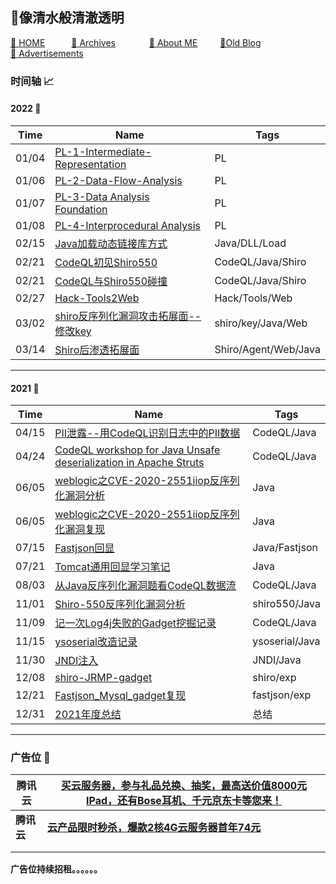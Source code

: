 <head>
    <script async src="https://pagead2.googlesyndication.com/pagead/js/adsbygoogle.js?client=ca-pub-4943002733193231"
        crossorigin="anonymous"></script>
    <script src="//unpkg.com/heti/umd/heti-addon.min.js"></script>
    <script>
  const heti = new Heti('.heti');
  heti.autoSpacing(); // 自动进行中西文混排美化和标点挤压
</script>
</head>









## 👋像清水般清澈透明

[🏯 HOME](https://sumsec.me/)&emsp;&emsp;&emsp;[&#x1F4C1; Archives](./resources/Archives.md)  &emsp;&emsp; &emsp; [&#x1F4E3; About ME](./resources/AboutMe.md) &emsp;&emsp;  [&#x1F4D2;Old Blog](https://old.sumsec.me)&emsp;&emsp;&emsp; [&#x1F4CC; Advertisements](./resources/Advertisements.md)



### 时间轴 &#x1F4C8;



#### 2022  📅

| Time  | Name                                                         | Tags                 |
| ----- | ------------------------------------------------------------ | -------------------- |
| 01/04 | [PL-1-Intermediate-Representation](./PL/Intermediate-Representation.md) | PL                   |
| 01/06 | [PL-2-Data-Flow-Analysis](./PL/Data-Flow-Analysis.md)        | PL                   |
| 01/07 | [PL-3-Data Analysis Foundation](./PL/Data-Analysis-Foundation.md) | PL                   |
| 01/08 | [PL-4-Interprocedural Analysis](./PL/Interprocedural-Analysis.md) | PL                   |
| 02/15 | [Java加载动态链接库方式](./2022/Java加载动态链接库方式.md)   | Java/DLL/Load        |
| 02/21 | [CodeQL初见Shiro550](./2022/CodeQL初见Shiro550.md)           | CodeQL/Java/Shiro    |
| 02/21 | [CodeQL与Shiro550碰撞](./2022/CodeQL与Shiro550碰撞.md)       | CodeQL/Java/Shiro    |
| 02/27 | [Hack-Tools2Web](./2022/Hack-Tools2Web.md)                   | Hack/Tools/Web       |
| 03/02 | [shiro反序列化漏洞攻击拓展面--修改key](./2022/shiro反序列化漏洞攻击拓展面--修改key.md) | shiro/key/Java/Web   |
| 03/14 | [Shiro后渗透拓展面](./2022/Shiro后渗透拓展面.md)             | Shiro/Agent/Web/Java |



---



#### 2021 📅

| Time  | Name                                                         | Tags           |
| ----- | ------------------------------------------------------------ | -------------- |
| 04/15 | [PII泄露--用CodeQL识别日志中的PII数据](./2021/PII泄露--用CodeQL识别日志中的PII数据.md) | CodeQL/Java    |
| 04/24 | [CodeQL workshop for Java Unsafe deserialization in Apache Struts](./2021/CodeQL-workshop-for-Java-Unsafe-deserialization-in-Apache-Struts.md) | CodeQL/Java    |
| 06/05 | [weblogic之CVE-2020-2551iiop反序列化漏洞分析](./2021/weblogic之CVE-2020-2551iiop反序列化漏洞分析.md) | Java           |
| 06/05 | [weblogic之CVE-2020-2551iiop反序列化漏洞复现](./2021/weblogic之CVE-2020-2551iiop反序列化漏洞复现.md) | Java           |
| 07/15 | [Fastjson回显](./2021/Fastjson回显.md)                       | Java/Fastjson  |
| 07/21 | [Tomcat通用回显学习笔记](./2021/Tomcat通用回显学习笔记.md)   | Java           |
| 08/03 | [从Java反序列化漏洞题看CodeQL数据流](./2021/从Java反序列化漏洞题看CodeQL数据流.md) | CodeQL/Java    |
| 11/01 | [Shiro-550反序列化漏洞分析](./2021/Shiro-550反序列化漏洞分析.md) | shiro550/Java  |
| 11/09 | [记一次Log4j失败的Gadget挖掘记录](./2021/记一次Log4j失败的Gadget挖掘记录.md) | CodeQL/Java    |
| 11/15 | [ysoserial改造记录](./2021/ysoserial改造记录.md)             | ysoserial/Java |
| 11/30 | [JNDI注入](./2021/JNDI注入.md)                               | JNDI/Java      |
| 12/08 | [shiro-JRMP-gadget](./2021/shiro-JRMP-gadget.md)             | shiro/exp      |
| 12/21 | [Fastjson_Mysql_gadget复现](./2021/Fastjson_Mysql_gadget复现.md) | fastjson/exp   |
| 12/31 | [2021年度总结](./2021/2021年度总结.md)                       | 总结           |



---

### 广告位 📑

| 腾讯云     | [买云服务器，参与礼品兑换、抽奖，最高送价值8000元IPad，还有Bose耳机、千元京东卡等您来！](https://curl.qcloud.com/ExHdaRF2) |
| ---------- | ------------------------------------------------------------ |
| **腾讯云** | [**云产品限时秒杀，爆款2核4G云服务器首年74元**](https://curl.qcloud.com/5RLkMR5O) |
|            |                                                              |
|            |                                                              |

**广告位持续招租。。。。。。**
